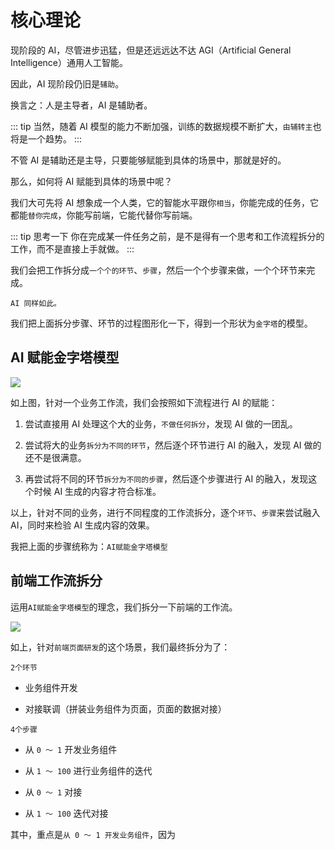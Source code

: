 # 核心理论

现阶段的 AI，尽管进步迅猛，但是还远远达不达 AGI（Artificial General Intelligence）通用人工智能。

因此，AI 现阶段仍旧是`辅助`。

换言之：人是主导者，AI 是辅助者。

::: tip 当然，随着 AI 模型的能力不断加强，训练的数据规模不断扩大，`由辅转主`也将是一个趋势。
:::

不管 AI 是辅助还是主导，只要能够赋能到具体的场景中，那就是好的。

那么，如何将 AI 赋能到具体的场景中呢？

我们大可先将 AI 想象成一个人类，它的智能水平跟你`相当`，你能完成的任务，它都能`替你完成`，你能写前端，它能代替你写前端。

::: tip 思考一下
你在完成某一件任务之前，是不是得有一个思考和工作流程拆分的工作，而不是直接上手就做。
:::

我们会把工作拆分成`一个个的环节`、`步骤`，然后一个个步骤来做，一个个环节来完成。

`AI 同样如此。`

我们把上面拆分步骤、环节的过程图形化一下，得到一个形状为`金字塔`的模型。

## AI 赋能金字塔模型

![](https://lvjishupai.oss-cn-beijing.aliyuncs.com/20240324201241.png)

如上图，针对一个业务工作流，我们会按照如下流程进行 AI 的赋能：

1. 尝试直接用 AI 处理这个大的业务，`不做任何拆分`，发现 AI 做的一团乱。

2. 尝试将大的业务`拆分为不同的环节`，然后逐个环节进行 AI 的融入，发现 AI 做的还不是很满意。

3. 再尝试将不同的环节`拆分为不同的步骤`，然后逐个步骤进行 AI 的融入，发现这个时候 AI 生成的内容才符合标准。

以上，针对不同的业务，进行不同程度的工作流拆分，逐个`环节`、`步骤`来尝试融入 AI，同时来检验 AI 生成内容的效果。

我把上面的步骤统称为：`AI赋能金字塔模型`

## 前端工作流拆分

运用`AI赋能金字塔模型`的理念，我们拆分一下前端的工作流。

![](https://lvjishupai.oss-cn-beijing.aliyuncs.com/20240718095554.png)

如上，针对`前端页面研发`的这个场景，我们最终拆分为了：

`2个环节`

- 业务组件开发

- 对接联调（拼装业务组件为页面，页面的数据对接）

`4个步骤`

- 从 `0 ～ 1` 开发业务组件

- 从 `1 ～ 100` 进行业务组件的迭代

- 从 `0 ～ 1` 对接

- 从 `1 ～ 100` 迭代对接

其中，重点是`从 0 ～ 1 开发业务组件`，因为
